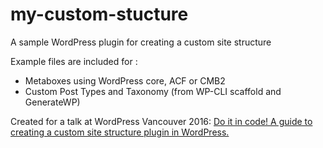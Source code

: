 # my-custom-stucture
A sample WordPress plugin for creating a custom site structure

Example files are included for :

* Metaboxes using WordPress core, ACF or CMB2
* Custom Post Types and Taxonomy (from WP-CLI scaffold and GenerateWP)

Created for a talk at WordPress Vancouver 2016:
[Do it in code! A guide to creating a custom site structure plugin in WordPress.](https://2016.vancouver.wordcamp.org/session/do-it-in-code-a-guide-to-creating-a-custom-site-structure-plugin-in-wordpress/)
